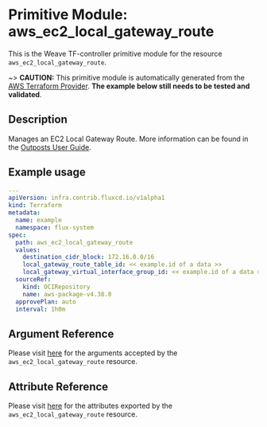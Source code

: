
# Primitive Module: aws_ec2_local_gateway_route

This is the Weave TF-controller primitive module for the resource `aws_ec2_local_gateway_route`.

~> **CAUTION:** This primitive module is automatically generated from the [AWS Terraform Provider](https://registry.terraform.io/providers/hashicorp/aws/latest/docs/resources/ec2_local_gateway_route). **The example below still needs to be tested and validated**.

## Description

Manages an EC2 Local Gateway Route. More information can be found in the [Outposts User Guide](https://docs.aws.amazon.com/outposts/latest/userguide/outposts-networking-components.html#routing).

## Example usage

```yaml
---
apiVersion: infra.contrib.fluxcd.io/v1alpha1
kind: Terraform
metadata:
  name: example
  namespace: flux-system
spec:
  path: aws_ec2_local_gateway_route
  values:
    destination_cidr_block: 172.16.0.0/16
    local_gateway_route_table_id: << example.id of a data >>
    local_gateway_virtual_interface_group_id: << example.id of a data >>
  sourceRef:
    kind: OCIRepository
    name: aws-package-v4.38.0
  approvePlan: auto
  interval: 1h0m
```

## Argument Reference

Please visit [here](https://registry.terraform.io/providers/hashicorp/aws/latest/docs/resources/ec2_local_gateway_route#argument-reference) for the arguments accepted by the `aws_ec2_local_gateway_route` resource.

## Attribute Reference

Please visit [here](https://registry.terraform.io/providers/hashicorp/aws/latest/docs/resources/ec2_local_gateway_route#attributes-reference) for the attributes exported by the `aws_ec2_local_gateway_route` resource.
